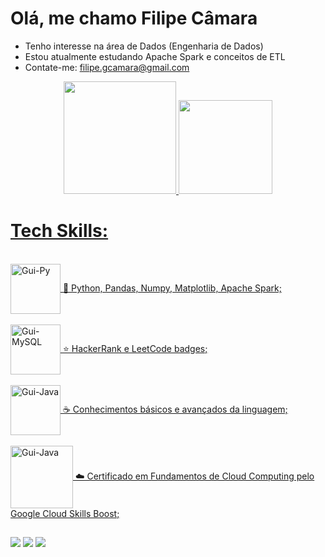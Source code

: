 # Olá, me chamo Filipe Câmara
- Tenho interesse na área de Dados (Engenharia de Dados)
- Estou atualmente estudando Apache Spark e conceitos de ETL 
- Contate-me: filipe.gcamara@gmail.com
<div align="center">
  <a href="https://github.com/FilipeCamara">
  <img height="180em" src="https://github-readme-stats.vercel.app/api?username=FilipeCamara&show_icons=true&theme=dark&include_all_commits=true&count_private=true"/>
  <img height="150em" src="https://github-readme-stats.vercel.app/api/top-langs/?username=FilipeCamara&layout=compact&langs_count=7&theme=dark"/>
</div>
 
 # Tech Skills:
  
</div>
<div style="display: inline_block"><br>
  <img align="center" alt="Gui-Py" height="80" width="80" src="https://cdn.jsdelivr.net/gh/devicons/devicon/icons/python/python-original-wordmark.svg">
  📓 Python, Pandas, Numpy, Matplotlib, Apache Spark;
</div>

</div>
<div style="display: inline_block"><br>
  <img align="center" alt="Gui-MySQL" height="80" width="80" src="https://cdn.jsdelivr.net/gh/devicons/devicon/icons/mysql/mysql-original-wordmark.svg">
  ⭐ HackerRank e LeetCode badges;
</div>

</div>
<div style="display: inline_block"><br>
  <img align="center" alt="Gui-Java" height="80" width="80" src="https://cdn.jsdelivr.net/gh/devicons/devicon/icons/java/java-original-wordmark.svg">
  ☕ Conhecimentos básicos e avançados da linguagem;
</div>

</div>
<div style="display: inline_block"><br>
  <img align="center" alt="Gui-Java" height="100" width="100" src="https://cdn.jsdelivr.net/gh/devicons/devicon/icons/googlecloud/googlecloud-original-wordmark.svg">
  ☁️ Certificado em Fundamentos de Cloud Computing pelo Google Cloud Skills Boost;
</div>

##
  <a href="https://wa.me/5591988504819" target="_blank"><img src="https://img.shields.io/badge/WhatsApp-25D366?style=for-the-badge&logo=whatsapp&logoColor=white" target="_blank"></a> 
  <a href="mailto:filipe.gcamara@gmail.com"><img src="https://img.shields.io/badge/-Gmail-%23333?style=for-the-badge&logo=gmail&logoColor=white" target="_blank"></a>
  <a href="https://www.linkedin.com/in/filipe-camara/" target="_blank"><img src="https://img.shields.io/badge/-LinkedIn-%230077B5?style=for-the-badge&logo=linkedin&logoColor=white" target="_blank"></a> 

